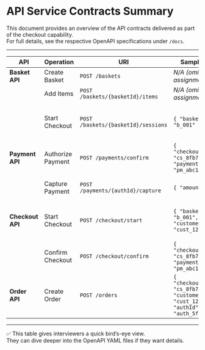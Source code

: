 # API Service Contracts Summary

This document provides an overview of the API contracts delivered as part of the checkout capability.  
For full details, see the respective OpenAPI specifications under `/docs`.

---

| API                  | Operation            | URI                               | Sample Request                                                                 | Sample Response                                                                 |
|-----------------------|----------------------|-----------------------------------|---------------------------------------------------------------------------------|---------------------------------------------------------------------------------|
| **Basket API**       | Create Basket        | `POST /baskets`                   | _N/A (omitted for assignment)_                                                  | `201 Created` with basketId                                                     |
|                       | Add Items            | `POST /baskets/{basketId}/items`  | _N/A (omitted for assignment)_                                                  | `200 OK`                                                                        |
|                       | Start Checkout       | `POST /baskets/{basketId}/sessions` | `{ "basketId": "b_001" }`                                                      | `{ "checkoutSessionId": "cs_8fb7e4", "expiresAt": "2025-09-09T12:45:00Z", ... }`|
| **Payment API**      | Authorize Payment     | `POST /payments/confirm`          | `{ "checkoutSessionId": "cs_8fb7e4", "paymentMethodId": "pm_abc123" }`          | `{ "status": "AUTHORIZED" }`                                                    |
|                       | Capture Payment      | `POST /payments/{authId}/capture` | `{ "amount": 120.00 }`                                                          | `{ "status": "CAPTURED", "captureId": "cap_77a1f3" }`                           |
| **Checkout API**     | Start Checkout        | `POST /checkout/start`            | `{ "basketId": "b_001", "customerId": "cust_12345" }`                           | `{ "checkoutSessionId": "cs_8fb7e4", "totals": { "grandTotal": 62.97, ... } }`  |
|                       | Confirm Checkout     | `POST /checkout/confirm`          | `{ "checkoutSessionId": "cs_8fb7e4", "paymentMethodId": "pm_abc123" }`          | `{ "orderId": "ORD-12345", "status": "CONFIRMED" }`                             |
| **Order API**        | Create Order          | `POST /orders`                    | `{ "checkoutSessionId": "cs_8fb7e4", "customerId": "cust_12345", "authId": "auth_5f2c9d" }` | `{ "orderId": "ORD-12345", "status": "CONFIRMED" }`                             |

---

✅ This table gives interviewers a quick bird’s-eye view.  
They can dive deeper into the OpenAPI YAML files if they want details.